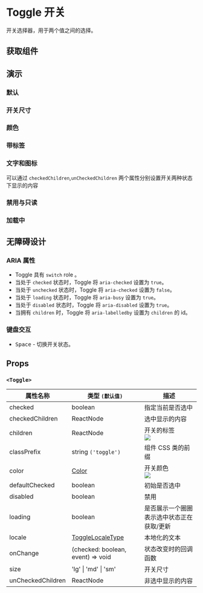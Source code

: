 # Toggle 开关

开关选择器，用于两个值之间的选择。

## 获取组件

<!--{include:<import-guide>}-->

## 演示

### 默认

<!--{include:`basic.md`}-->

### 开关尺寸

<!--{include:`size.md`}-->

### 颜色

<!--{include:`color.md`}-->

### 带标签

<!--{include:`with-label.md`}-->

### 文字和图标

可以通过 `checkedChildren`,`unCheckedChildren` 两个属性分别设置开关两种状态下显示的内容

<!--{include:`inner.md`}-->

### 禁用与只读

<!--{include:`disabled.md`}-->

### 加载中

<!--{include:`loading.md`}-->

## 无障碍设计

### ARIA 属性

- Toggle 具有 `switch` role 。
- 当处于 `checked` 状态时，Toggle 将 `aria-checked` 设置为 `true`。
- 当处于 `unchecked` 状态时，Toggle 将 `aria-checked` 设置为 `false`。
- 当处于 `loading` 状态时，Toggle 将 `aria-busy` 设置为 `true`。
- 当处于 `disabled` 状态时，Toggle 将 `aria-disabled` 设置为 `true`。
- 当拥有 `children` 时，Toggle 将 `aria-labelledby` 设置为 `children` 的 id。

### 键盘交互

- <kbd>Space</kbd> - 切换开关状态。

## Props

### `<Toggle>`

| 属性名称          | 类型 `(默认值)`                            | 描述                                      |
| ----------------- | ------------------------------------------ | ----------------------------------------- |
| checked           | boolean                                    | 指定当前是否选中                          |
| checkedChildren   | ReactNode                                  | 选中显示的内容                            |
| children          | ReactNode                                  | 开关的标签<br/>![][5.63.0]                |
| classPrefix       | string `('toggle')`                        | 组件 CSS 类的前缀                         |
| color             | [Color](#code-ts-color-code)               | 开关颜色<br/>![][5.63.0]                  |
| defaultChecked    | boolean                                    | 初始是否选中                              |
| disabled          | boolean                                    | 禁用                                      |
| loading           | boolean                                    | 是否展示一个圈圈表示选中状态正在获取/更新 |
| locale            | [ToggleLocaleType](/zh/guide/i18n/#toggle) | 本地化的文本                              |
| onChange          | (checked: boolean, event) => void          | 状态改变时的回调函数                      |
| size              | 'lg' \| 'md' \| 'sm'                       | 开关尺寸                                  |
| unCheckedChildren | ReactNode                                  | 非选中显示的内容                          |

<!--{include:(_common/types/color.md)}-->

[5.63.0]: https://img.shields.io/badge/>=-v5.63.0-blue
